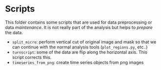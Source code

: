 
Scripts
=======

This folder contains some scripts that are used for data preprocessing or data *maintenance*. It is not really part of the analysis but helps to *prepare* the data.

* `split_micro`: perform vertical cut of original image and mask so that we can continue with the normal analysis tools (`plot_regions.py`, etc..)
* `turnscript`:  some of the data are flip along the horizontal axis. This script corrects this.
* `timeseries_from_png`: create time series objects from png images